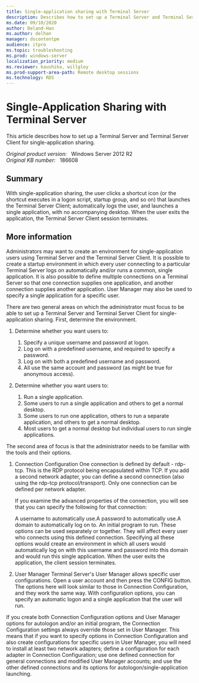 ```yaml
---
title: Single-application sharing with Terminal Server
description: Describes how to set up a Terminal Server and Terminal Server Client for single-application sharing. 
ms.date: 09/10/2020
author: Deland-Han
ms.author: delhan
manager: dscontentpm
audience: itpro
ms.topic: troubleshooting
ms.prod: windows-server
localization_priority: medium
ms.reviewer: kaushika, willgloy
ms.prod-support-area-path: Remote desktop sessions
ms.technology: RDS 
---
```

# Single-Application Sharing with Terminal Server

This article describes how to set up a Terminal Server and Terminal Server Client for single-application sharing.

_Original product version:_ &nbsp; Windows Server 2012 R2  
_Original KB number:_ &nbsp; 186608

## Summary

With single-application sharing, the user clicks a shortcut icon (or the shortcut executes in a logon script, startup group, and so on) that launches the Terminal Server Client; automatically logs the user, and launches a single application, with no accompanying desktop. When the user exits the application, the Terminal Server Client session terminates.

## More information

Administrators may want to create an environment for single-application users using Terminal Server and the Terminal Server Client. It is possible to create a startup environment in which every user connecting to a particular Terminal Server logs on automatically and/or runs a common, single application. It is also possible to define multiple connections on a Terminal Server so that one connection supplies one application, and another connection supplies another application. User Manager may also be used to specify a single application for a specific user.

There are two general areas on which the administrator must focus to be able to set up a Terminal Server and Terminal Server Client for single- application sharing. First, determine the environment.

1. Determine whether you want users to:

    1. Specify a unique username and password at logon.
    2. Log on with a predefined username, and required to specify a password.
    3. Log on with both a predefined username and password.
    4. All use the same account and password (as might be true for anonymous access).
2. Determine whether you want users to:

    1. Run a single application.
    2. Some users to run a single application and others to get a normal desktop.
    3. Some users to run one application, others to run a separate application, and others to get a normal desktop.
    4. Most users to get a normal desktop but individual users to run single applications.

The second area of focus is that the administrator needs to be familiar with the tools and their options.

1. Connection Configuration One connection is defined by default - rdp-tcp. This is the RDP protocol being encapsulated within TCP. If you add a second network adapter, you can define a second connection (also using the rdp-tcp protocol/transport). Only one connection can be defined per network adapter.

    If you examine the advanced properties of the connection, you will see that you can specify the following for that connection:

    A username to automatically use.A password to automatically use.A domain to automatically log on to. An initial program to run. These options can be used separately or together. They will affect every user who connects using this defined connection. Specifying all these options would create an environment in which all users would automatically log on with this username and password into this domain and would run this single application. When the user exits the application, the client session terminates.
2. User Manager Terminal Server's User Manager allows specific user configurations. Open a user account and then press the CONFIG button. The options here will look similar to those in Connection Configuration, and they work the same way. With configuration options, you can specify an automatic logon and a single application that the user will run.

If you create both Connection Configuration options and User Manager options for autologon and/or an initial program, the Connection Configuration settings always override those set in User Manager. This means that if you want to specify options in Connection Configuration and also create configurations for specific users in User Manager, you will need to install at least two network adapters; define a configuration for each adapter in Connection Configuration; use one defined connection for general connections and modified User Manager accounts; and use the other defined connections and its options for autologon/single-application launching.
